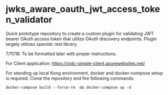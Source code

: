 # jwks_aware_oauth_jwt_access_token_validator

Quick prototype repository to create a custom plugin for validating JWT bearer OAuth access token that utilize OAuth discovery endpoints. Plugin largely utilizes openidc rest library.

7/11/18: To be formatted later with proper instructions.


For Client application: https://oidc-simple-client.azurewebsites.net/


For standing up local Kong environment, docker and docker-compose setup is required. Clone the repository and fire following commands:
```
docker-compose build --force-rm  && docker-compose up -d
```